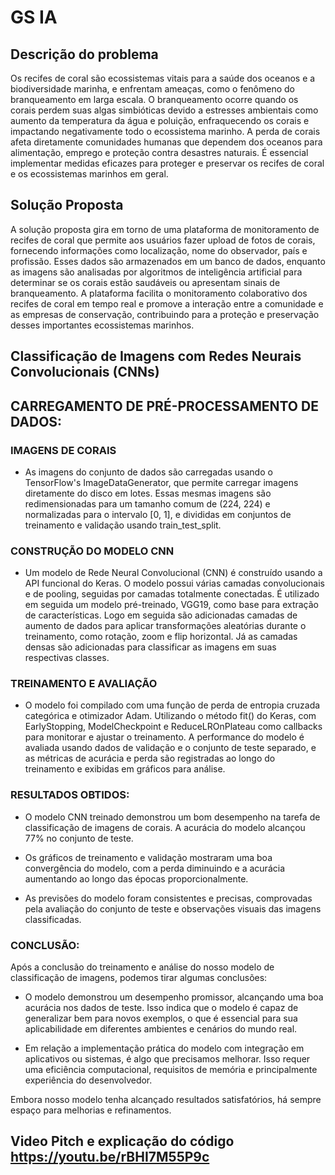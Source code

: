 # GS IA
## Descrição do problema

Os recifes de coral são ecossistemas vitais para a saúde dos oceanos e a biodiversidade marinha, e enfrentam ameaças, como o fenômeno do branqueamento em larga escala. O branqueamento ocorre quando os corais perdem suas algas simbióticas devido a estresses ambientais como aumento da temperatura da água e poluição, enfraquecendo os corais e impactando negativamente todo o ecossistema marinho. A perda de corais afeta diretamente comunidades humanas que dependem dos oceanos para alimentação, emprego e proteção contra desastres naturais. É essencial implementar medidas eficazes para proteger e preservar os recifes de coral e os ecossistemas marinhos em geral.

## Solução Proposta

A solução proposta gira em torno de uma plataforma de monitoramento de recifes de coral que permite aos usuários fazer upload de fotos de corais, fornecendo informações como localização, nome do observador, país e profissão. Esses dados são armazenados em um banco de dados, enquanto as imagens são analisadas por algoritmos de inteligência artificial para determinar se os corais estão saudáveis ou apresentam sinais de branqueamento. A plataforma facilita o monitoramento colaborativo dos recifes de coral em tempo real e promove a interação entre a comunidade e as empresas de conservação, contribuindo para a proteção e preservação desses importantes ecossistemas marinhos.

## Classificação de Imagens com Redes Neurais Convolucionais (CNNs)

## CARREGAMENTO DE PRÉ-PROCESSAMENTO DE DADOS:

### IMAGENS DE CORAIS

- As imagens do conjunto de dados são carregadas usando o TensorFlow's ImageDataGenerator, que permite carregar imagens diretamente do disco em lotes. Essas mesmas imagens são redimensionadas para um tamanho comum de (224, 224) e normalizadas para o intervalo [0, 1], e divididas em conjuntos de treinamento e validação usando train_test_split.

### CONSTRUÇÃO DO MODELO CNN

- Um modelo de Rede Neural Convolucional (CNN) é construído usando a API funcional do Keras. O modelo possui várias camadas convolucionais e de pooling, seguidas por camadas totalmente conectadas. É utilizado em seguida um modelo pré-treinado, VGG19, como base para extração de características. Logo em seguida são adicionadas camadas de aumento de dados para aplicar transformações aleatórias durante o treinamento, como rotação, zoom e flip horizontal. Já as camadas densas são adicionadas para classificar as imagens em suas respectivas classes.

### TREINAMENTO E AVALIAÇÃO

- O modelo foi compilado com uma função de perda de entropia cruzada categórica e otimizador Adam. Utilizando o método fit() do Keras, com EarlyStopping, ModelCheckpoint e ReduceLROnPlateau como callbacks para monitorar e ajustar o treinamento. A performance do modelo é avaliada usando dados de validação e o conjunto de teste separado, e as métricas de acurácia e perda são registradas ao longo do treinamento e exibidas em gráficos para análise.

### RESULTADOS OBTIDOS:

- O modelo CNN treinado demonstrou um bom desempenho na tarefa de classificação de imagens de corais. A acurácia do modelo alcançou 77% no conjunto de teste.

- Os gráficos de treinamento e validação mostraram uma boa convergência do modelo, com a perda diminuindo e a acurácia aumentando ao longo das épocas proporcionalmente.

- As previsões do modelo foram consistentes e precisas, comprovadas pela avaliação do conjunto de teste e observações visuais das imagens classificadas.

### CONCLUSÃO:

Após a conclusão do treinamento e análise do nosso modelo de classificação de imagens, podemos tirar algumas conclusões:

- O modelo demonstrou um desempenho promissor, alcançando uma boa acurácia nos dados de teste. Isso indica que o modelo é capaz de generalizar bem para novos exemplos, o que é essencial para sua aplicabilidade em diferentes ambientes e cenários do mundo real.

- Em relação a implementação prática do modelo com integração em aplicativos ou sistemas, é algo que precisamos melhorar. Isso requer uma eficiência computacional, requisitos de memória e principalmente experiência do desenvolvedor.

Embora nosso modelo tenha alcançado resultados satisfatórios, há sempre espaço para melhorias e refinamentos.

## Video Pitch e explicação do código https://youtu.be/rBHI7M55P9c















